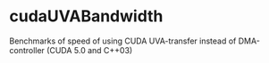 cudaUVABandwidth
================

Benchmarks of speed of using CUDA UVA-transfer instead of DMA-controller (CUDA 5.0 and C++03)
